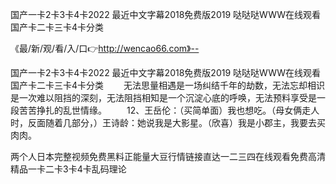 国产一卡2卡3卡4卡2022
最近中文字幕2018免费版2019
哒哒哒WWW在线观看
国产卡二卡三卡4卡分类


《最/新/观/看/入/口👉http://wencao66.com》--

国产一卡2卡3卡4卡2022
最近中文字幕2018免费版2019
哒哒哒WWW在线观看
国产卡二卡三卡4卡分类
　　无法思量相遇是一场纠结千年的劫数，无法忘却相识是一次难以阻挡的深刻，无法阻挡相知是一个沉淀心底的呼唤，无法预料享受是一段苦苦挣扎的乱世情缘。
　　12、王岳伦：（买简单面）我也想吃。（母女俩走人时，反面随着几部分，）王诗龄：她说我是大影星。（欣喜）我是小郡主，我要去买肉肉。





两个人日本完整视频免费黑料正能量大豆行情链接直达一二三四在线观看免费高清精品一卡二卡3卡4卡乱码理论
